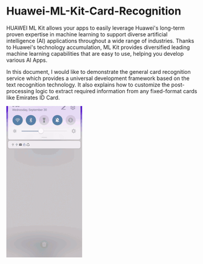 # Huawei-ML-Kit-Card-Recognition
HUAWEI ML Kit allows your apps to easily leverage Huawei's long-term proven expertise in machine learning to support diverse artificial intelligence (AI) applications throughout a wide range of industries. Thanks to Huawei's technology accumulation, ML Kit provides diversified leading machine learning capabilities that are easy to use, helping you develop various AI Apps.



In this document, I would like to demonstrate the general card recognition service which provides a universal development framework based on the text recognition technology. It also explains how to customize the post-processing logic to extract required information from any fixed-format cards like Emirates ID Card.

![](ML_EIDA_Scan.gif)
